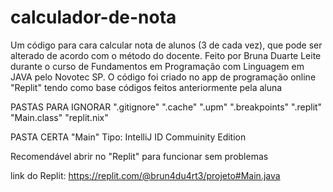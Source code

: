 # calculador-de-nota
Um código para cara calcular nota de alunos (3 de cada vez), que pode ser alterado de acordo com o método do docente. 
Feito por Bruna Duarte Leite durante o curso de Fundamentos em Programação com Linguagem em JAVA pelo Novotec SP.
O código foi criado no app de programação online "Replit" tendo como base códigos feitos anteriormente pela aluna

PASTAS PARA IGNORAR 
".gitignore"
".cache"
".upm"
".breakpoints"
".replit"
"Main.class"
"replit.nix"

PASTA CERTA 
"Main" Tipo: IntelliJ ID Commuinity Edition 

Recomendável abrir no "Replit" para funcionar sem problemas 

link do Replit: https://replit.com/@brun4du4rt3/projeto#Main.java
